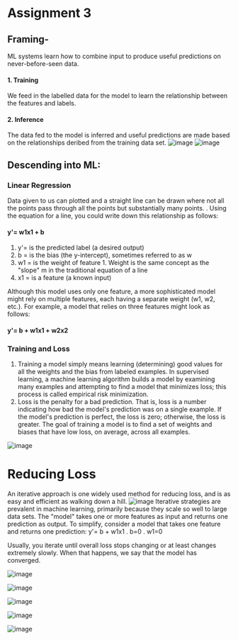 # Assignment 3
## Framing-
ML systems learn how to combine input to produce useful predictions on never-before-seen data.

#### 1. Training
We feed in the labelled data for the model to learn the relationship between the features and labels. 
#### 2. Inference
The data fed to the model is inferred and useful predictions are made based on the relationships deribed from the training data set.
![image](https://user-images.githubusercontent.com/81459933/114316069-86a23180-9b1f-11eb-9e0c-7d0e03efd062.png)
![image](https://user-images.githubusercontent.com/81459933/114316113-c49f5580-9b1f-11eb-9549-32079ac35cc2.png)


## Descending into ML:
### Linear Regression
Data given to us can plotted and a straight line can be drawn where not all the points pass through all the points but substantially many points. . Using the equation for a line, you could write down this relationship as follows:
#### y'= w1x1 + b
1. y'= is the predicted label (a desired output)
2. b = is the bias (the y-intercept), sometimes referred to as w
3. w1 = is the weight of feature 1. Weight is the same concept as the "slope" m in the traditional equation of a line
4. x1 = is a feature (a known input)

Although this model uses only one feature, a more sophisticated model might rely on multiple features, each having a separate weight (w1, w2, etc.). For example, a model that relies on three features might look as follows:
#### y'= b + w1x1 + w2x2

### Training and Loss
1. Training a model simply means learning (determining) good values for all the weights and the bias from labeled examples. In supervised learning, a machine learning algorithm builds a model by examining many examples and attempting to find a model that minimizes loss; this process is called empirical risk minimization.
2. Loss is the penalty for a bad prediction. That is, loss is a number indicating how bad the model's prediction was on a single example. If the model's prediction is perfect, the loss is zero; otherwise, the loss is greater. The goal of training a model is to find a set of weights and biases that have low loss, on average, across all examples.

![image](https://user-images.githubusercontent.com/81459933/114316933-5a88af80-9b23-11eb-9642-5fcdd2804fef.png)

# Reducing Loss
An iterative approach is one widely used method for reducing loss, and is as easy and efficient as walking down a hill. 
![image](https://user-images.githubusercontent.com/81459933/115071945-8a192c80-9f14-11eb-990a-c3d58062f8ac.png)
Iterative strategies are prevalent in machine learning, primarily because they scale so well to large data sets.
The "model" takes one or more features as input and returns one prediction as output. To simplify, consider a model that takes one feature and returns one prediction: y'= b + w1x1
. b=0
. w1=0

Usually, you iterate until overall loss stops changing or at least changes extremely slowly. When that happens, we say that the model has converged.

![image](https://user-images.githubusercontent.com/81459933/114316933-5a88af80-9b23-11eb-9642-5fcdd2804fef.png)

![image](https://user-images.githubusercontent.com/81459933/114316959-755b2400-9b23-11eb-887c-ec939086ff26.png)

![image](https://user-images.githubusercontent.com/81459933/114317005-ac313a00-9b23-11eb-87ba-ea70f549a267.png)

![image](https://user-images.githubusercontent.com/81459933/114317026-c539eb00-9b23-11eb-9ae4-b03ecfe2fb1e.png)

![image](https://user-images.githubusercontent.com/81459933/114317041-d4209d80-9b23-11eb-9240-f2562f5b7027.png)
